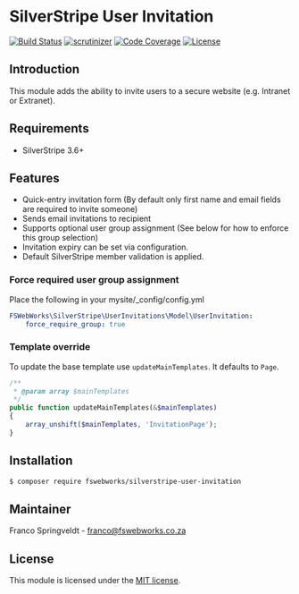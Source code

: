 # SilverStripe User Invitation

[![Build Status](https://scrutinizer-ci.com/g/FSWebWorks/silverstripe-user-invitation/badges/build.png?b=master)](https://scrutinizer-ci.com/g/FSWebWorks/silverstripe-user-invitation/build-status/master)
[![scrutinizer](https://scrutinizer-ci.com/g/fswebworks/silverstripe-user-invitation/badges/quality-score.png?b=master)](https://scrutinizer-ci.com/g/fswebworks/silverstripe-user-invitation/)
[![Code Coverage](https://codecov.io/gh/fswebworks/silverstripe-user-invitation/branch/master/graph/badge.svg)](https://codecov.io/gh/fswebworks/silverstripe-user-invitation)
[![License](http://img.shields.io/packagist/l/fswebworks/silverstripe-user-invitation.svg?style=flat-square)](LICENSE.md)

## Introduction

This module adds the ability to invite users to a secure website (e.g. Intranet or Extranet).

## Requirements

 * SilverStripe 3.6+

## Features

* Quick-entry invitation form (By default only first name and email fields are required to invite someone)
* Sends email invitations to recipient
* Supports optional user group assignment (See below for how to enforce this group selection) 
* Invitation expiry can be set via configuration.
* Default SilverStripe member validation is applied.

### Force required user group assignment
Place the following in your mysite/_config/config.yml
```yml
FSWebWorks\SilverStripe\UserInvitations\Model\UserInvitation:
    force_require_group: true
```

### Template override
To update the base template use `updateMainTemplates`. It defaults to `Page`.

```php
/**
 * @param array $mainTemplates
 */
public function updateMainTemplates(&$mainTemplates)
{
    array_unshift($mainTemplates, 'InvitationPage');
}
```

## Installation

 ```sh
 $ composer require fswebworks/silverstripe-user-invitation
 ```

## Maintainer

Franco Springveldt - franco@fswebworks.co.za

## License

This module is licensed under the [MIT license](LICENSE).
